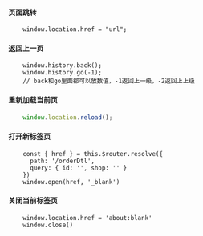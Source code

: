 #### 页面跳转

```
    window.location.href = "url";
```

#### 返回上一页

```
    window.history.back();
    window.history.go(-1);
    // back和go里面都可以放数值，-1返回上一级，-2返回上上级
```

#### 重新加载当前页

```javascript
    window.location.reload();
```

#### 打开新标签页

```
    const { href } = this.$router.resolve({
      path: '/orderDtl',
      query: { id: '', shop: '' }
    })
    window.open(href, '_blank')
```

#### 关闭当前标签页

```
    window.location.href = 'about:blank'
    window.close()
```